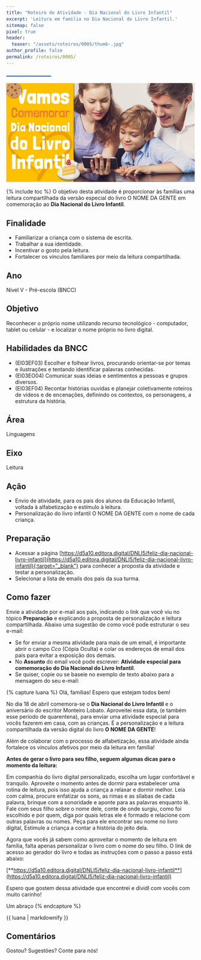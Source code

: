 ```yaml
---
title: "Roteiro de Atividade - Dia Nacional do Livro Infantil"
excerpt: 'Leitura em familia no Dia Nacional do Livro Infantil.'
sitemap: false
pixel: true
header: 
  teaser: "/assets/roteiros/0005/thumb-.jpg" 
author_profile: false
permalink: /roteiros/0005/
---
```

![Linha separadora](/assets/images/line.jpg)

![Dia Nacional do Livro Infantil](/assets/roteiros/0005/thumb-.jpg)

{% include toc %}
O objetivo desta atividade é proporcionar às famílias uma leitura compartilhada da versão especial do livro O NOME DA GENTE em comemoração ao **Dia Nacional do Livro Infantil**.  

## Finalidade
 * Familiarizar a criança com o sistema de escrita.
 * Trabalhar a sua identidade.
 * Incentivar o gosto pela leitura. 
 * Fortalecer os vínculos familiares por meio da leitura compartilhada.

## Ano
Nível V - Pré-escola (BNCC) 

## Objetivo
Reconhecer o próprio nome utilizando recurso tecnológico - computador, tablet ou celular - e localizar o nome próprio no livro digital.

## Habilidades da BNCC
 * (EI03EF03) Escolher e folhear livros, procurando orientar-se por temas e ilustrações e tentando identificar palavras conhecidas.
 * (EI03EO04) Comunicar suas ideias e sentimentos a pessoas e grupos diversos. 
 * (EI03EF04) Recontar histórias ouvidas e planejar coletivamente roteiros de vídeos e de encenações, definindo os contextos, os personagens, a estrutura da história.

## Área
Linguagens

## Eixo
Leitura

## Ação
 * Envio de atividade, para os pais dos alunos da Educação Infantil, voltada à alfabetização e estímulo à leitura.
 * Personalização do livro infantil O NOME DA GENTE com o nome de cada criança.

## Preparação
 * Acessar a página [https://d5a10.editora.digital/DNLI5/feliz-dia-nacional-livro-infantil](https://d5a10.editora.digital/DNLI5/feliz-dia-nacional-livro-infantil){:target="_blank"} para conhecer a proposta da atividade e testar a personalização.
 * Selecionar a lista de emails dos pais da sua turma.

## Como fazer
Envie a atividade por e-mail aos pais, indicando o link que você viu no tópico **Preparação** e explicando a proposta de personalização e leitura compartilhada. Abaixo uma sugestão de como você pode estruturar o seu e-mail:
 * Se for enviar a mesma atividade para mais de um email, é importante abrir o campo *Cco* (Cópia Oculta) e colar os endereços de email dos pais para evitar a exposição dos demais.
 * No **Assunto** do email você pode escrever: **Atividade especial para comemoração do Dia Nacional do Livro Infantil**.  
 * Se quiser, copie ou se baseie no exemplo de texto abaixo para a mensagem do seu e-mail:

{% capture luana %} 
Olá, famílias! Espero que estejam todos bem!

No dia 18 de abril comemora-se o **Dia Nacional do Livro Infantil** e o aniversário do escritor Monteiro Lobato. Aproveitei essa data, (e também esse período de quarentena), para enviar uma atividade especial para vocês fazerem em casa, com as crianças. É a personalização e a leitura compartilhada da versão digital do livro **O NOME DA GENTE**! 

Além de colaborar com o processo de alfabetização, essa atividade ainda fortalece os vínculos afetivos por meio da leitura em família!

**Antes de gerar o livro para seu filho, seguem algumas dicas para o momento da leitura:**

Em companhia do livro digital personalizado, escolha um lugar confortável e tranquilo.
Aproveite o momento antes de dormir para estabelecer uma rotina de leitura, pois isso ajuda a criança a relaxar e dormir melhor.
Leia com calma, procure enfatizar os sons, as rimas e as sílabas de cada palavra, brinque com a sonoridade e aponte para as palavras enquanto lê.  
Fale com seus filho sobre o nome dele, conte de onde surgiu, como foi escolhido e por quem, diga por quais letras ele é formado e relacione com outras palavras ou nomes.
Peça para ele encontrar seu nome no livro digital, 
Estimule a criança a contar a história do jeito dela.

Agora que vocês já sabem como aproveitar o momento de leitura em família, falta apenas personalizar o livro com o nome do seu filho. O link de acesso ao gerador do livro e todas as instruções com o passo a passo está abaixo:

[**https://d5a10.editora.digital/DNLI5/feliz-dia-nacional-livro-infantil**](https://d5a10.editora.digital/DNLI5/feliz-dia-nacional-livro-infantil)

Espero que gostem dessa atividade que encontrei e dividI com vocês com muito carinho!

Um abraço
{% endcapture %}
<div class="dialogo"><div class="notice--success">{{ luana | markdownify }}</div></div>

## Comentários
Gostou? Sugestões? Conte para nós! 
<div id="fb-root"></div>
<script async defer crossorigin="anonymous" src="https://connect.facebook.net/pt_BR/sdk.js#xfbml=1&version=v5.0&appId=2385506498151963&autoLogAppEvents=1"></script>
<div class="fb-comments" data-href="https://criatividade.digital/roteiros/0005/" data-width="" data-numposts="10"></div>

<!-- RETIRADO PARA O TESTE DE COMENTARIOS
<script>
  fbq('track', 'ViewContent', {
    content_ids: '1',
    content_type: 'product',
    product_catalog_id: '541148726432127'
  });
</script>
-->